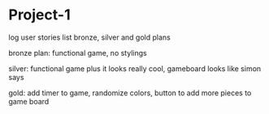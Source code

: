 # Project-1

log user stories
list bronze, silver and gold plans

bronze plan: functional game, no stylings

silver: functional game plus it looks really cool, gameboard looks like simon says

gold: add timer to game, randomize colors, button to add more pieces to game board
